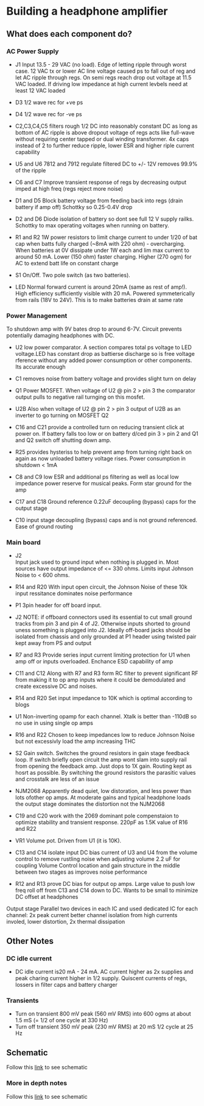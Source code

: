 # Building a headphone amplifier

## What does each component do?


### AC Power Supply

- J1
Input 13.5 - 29 VAC (no load). Edge of letting ripple through worst case. 12 VAC tx or lower AC line voltage caused ps to fall out of reg and let AC ripple through regs. On semi regs reach drop out voltage at 11.5 VAC loaded. If driving low impedance at high current levbels need at least 12 VAC loaded

- D3
1/2 wave rec for +ve ps
- D4
1/2 wave rec for -ve ps

- C2,C3,C4,C5
filters rough 1/2 DC into reasonably constant DC as long as bottom of AC ripple is above dropout voltage of regs acts like full-wave without requiring center tapped or dual winding transformer. 4x caps instead of 2 to further reduce ripple, lower ESR and higher riple current capability

- U5 and U6
7812 and 7912 regulate filtered DC to +/- 12V removes 99.9% of the ripple

- C6 and C7
Improve transient response of regs by decreasing output imped at high freq (regs reject more noise)

- D1 and D5
Block battery voltage from feeding back into regs (drain battery if amp off) Schottky so 0.25-0.4V drop



- D2 and D6
Diode isolation of battery so dont see full 12 V supply railks. Schottky to max operating voltages when running on battery.

- R1 and R2
1W power resistors to limit charge current to under 1/20 of bat cap when batts fully charged (~8mA with 220 ohm) - overcharging. When batteries at 0V dissipate under 1W each and lim max current to around 50 mA. Lower (150 ohm)	faster charging. Higher (270 ogm) for AC to extend batt life on constant charge

- S1
On/Off. Two pole switch (as two batteries).

- LED
Normal forward current is around 20mA (same as rest of amp!). High efficiency sufficiently visible with 20 mA. Powered symmeterically from rails (18V to 24V). This is to make batteries drain at same rate

### Power Management

To shutdown amp with 9V bates drop to around 6-7V. Circuit prevents potentially damaging headphones with DC.

- U2
low power comparator. A section compares total ps voltage to LED voltage.LED has constant drop as battierse discharge so is free voltage rference without any added power consumption or other components. Its accurate enough

- C1
removes noise from battery voltage and provides slight turn on delay

- Q1
Power MOSFET. When voltage of U2 @ pin 2 > pin 3 the comparator output pulls to negative rail turnging on this mosfet.

- U2B
Also when voltage of U2 @ pin 2 > pin 3 output of U2B as an inverter to go turning on MOSFET Q2		

- C16 and C21
provide a controlled turn on reducing transient click at power on. If battery falls too low or on battery d/ced pin 3 > pin 2 and Q1 and Q2 switch off shutting down amp.

- R25
provides hysteriss to help prevent amp from turning right back on again as now unloaded battery voltage rises. Power consumption in shutdown < 1mA

- C8 and C9
low ESR and additional ps filtering as well as local low impedance power reserve for musical peaks. Form star ground for the amp

- C17 and C18
Ground reference 0.22uF decoupling (bypass) caps for the output stage

- C10
input stage decoupling (bypass) caps and is not ground referenced. Ease of ground routing

### Main board

- J2	
Input jack used to ground input when nothing is plugged in. Most sources have output impedance of <= 330 ohms. Limits input Johnson Noise to < 600 ohms.
	
- R14 and R20
With input open circuit, the Johnson Noise of these 10k input ressitance dominates noise performance 

- P1
3pin header for off board input. 

- J2
NOTE: if offboard connectors used its essential to cut small ground tracks from pin 3 and pin 4 of J2. Otherwise inputs shorted to ground uness something is plugged into J2. Ideally off-board jacks should be isolated from chassis and only grounded at P1 header using twisted pair kept away from PS and output

- R7 and R3
Provide series input current limiting protection for U1 when amp off or inputs overloaded. Enchance ESD capability of amp
		
- C11 and C12 
Along with R7 and R3 form RC filter to prevent significant RF from making it to op amp inputs where it could be demodulated and create excessive DC and noises.
		
- R14 and R20
Set input impedance to 10K which is optimal according to blogs

- U1
Non-inverting opamp for each channel. Xtalk is better than -110dB so no use in using single op amps

- R16 and R22
Chosen to keep impedances low to reduce Johnson Noise but not excessivly load the amp increasing THC

- S2
Gain switch. Switches the ground resistors in gain stage feedback loop. If switch briefly open circuit the amp wont slam into supply rail from opening the feedback amp. Just dops to 1X gain. Routing kept as hosrt as possible. By switching the ground resistors the parasitic values and crosstalk are less of an issue

- NJM2068
Apparently dead quiet, low distoration, and less power than lots ofother op amps. At moderate gains and typical headphone loads the output stage dominates the distortion not the NJM2068

- C19 and C20
work with the 2069 dominant pole compenstaion to optimize stability and transient response. 220pF as 1.5K value of R16 and R22

- VR1
Volume pot. Driven from U1 (it is 10K).

- C13 and C14
isolate input DC bias current of U3 and U4 from the volume control to remove rustling noise when adjusting volume 2.2 uF for coupling
Volume Control location and gain structure in the middle between two stages as improves noise performance

- R12 and R13
prove DC bias for output op amps. Large value to push low freq roll off from C13 and C14 down to DC. Wants to be small to minimize DC offset at headphones

Output stage
Parallel two devices in each IC and used dedicated IC for each channel: 2x peak current better channel isolation from high currents involed, lower distortion, 2x thermal dissipation


## Other Notes

### DC idle current

- DC idle current is20 mA - 24 mA. AC current higher as 2x supplies and peak charing current higher in 1/2 supply. Quiscent currents of regs, lossers in filter caps and battery charger

### Transients

- Turn on transient
800 mV peak (560 mV RMS) into 600 ogms at about 1.5 mS (= 1/2 of one cycle at 330 Hz)
- Turn off transient
350 mV peak (230 mV RMS) at 20 mS 1/2 cycle at 25 Hz

## Schematic

Follow this [link](Schematic.pdf) to see schematic

### More in depth notes

Follow this [link](Notes.docx) to see schematic




